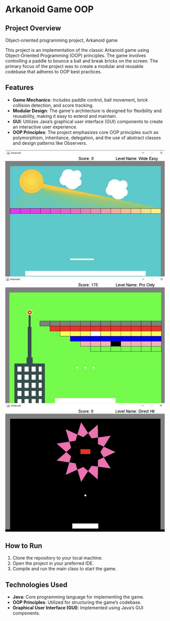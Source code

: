 # Arkanoid Game OOP

## Project Overview

Object-oriented programming project, Arkanoid game  

This project is an implementation of the classic Arkanoid game using Object-Oriented Programming (OOP) principles. The game involves controlling a paddle to bounce a ball and break bricks on the screen. The primary focus of the project was to create a modular and reusable codebase that adheres to OOP best practices.

## Features

- **Game Mechanics**: Includes paddle control, ball movement, brick collision detection, and score tracking.
- **Modular Design**: The game's architecture is designed for flexibility and reusability, making it easy to extend and maintain.
- **GUI**: Utilizes Java’s graphical user interface (GUI) components to create an interactive user experience.
- **OOP Principles**: The project emphasizes core OOP principles such as polymorphism, inheritance, delegation, and the use of abstract classes and design patterns like Observers.

![Gameplay Screenshot 1](./.idea/1713194517991.jfif)
![Gameplay Screenshot 2](./.idea/1713194545034.jfif)
![Gameplay Screenshot 3](./.idea/1713194573760.jfif)

## How to Run

1. Clone the repository to your local machine.
2. Open the project in your preferred IDE.
3. Compile and run the main class to start the game.

## Technologies Used

- **Java**: Core programming language for implementing the game.
- **OOP Principles**: Utilized for structuring the game’s codebase.
- **Graphical User Interface (GUI)**: Implemented using Java’s GUI components.
